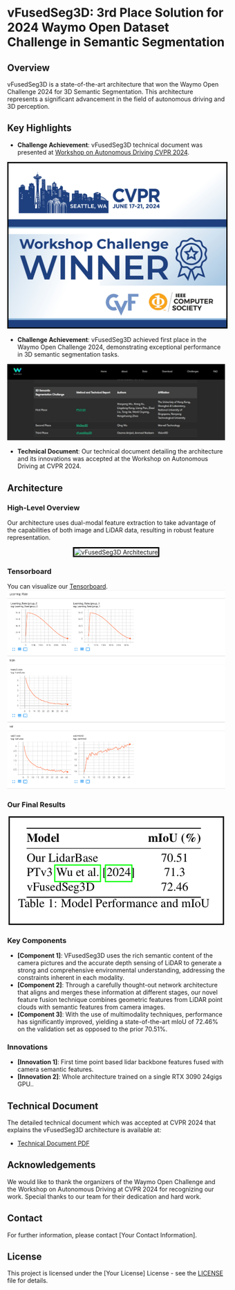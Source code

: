 # vFusedSeg3D: 3rd Place Solution for 2024 Waymo Open Dataset Challenge in Semantic Segmentation

## Overview

vFusedSeg3D is a state-of-the-art architecture that won the Waymo Open Challenge 2024 for 3D Semantic Segmentation. This architecture represents a significant advancement in the field of autonomous driving and 3D perception.

## Key Highlights

- **Challenge Achievement**: vFusedSeg3D technical document was presented at [Workshop on Autonomous Driving CVPR 2024](https://cvpr2024.wad.vision/). 

<div align="center">
  <img src="images/CVPR%20Winner%20Weibo%205.jpg" alt="CVPR Workshop challange Winners" style="border: 3px solid #000000;"/>
</div>

- **Challenge Achievement**: vFusedSeg3D achieved first place in the Waymo Open Challenge 2024, demonstrating exceptional performance in 3D semantic segmentation tasks.

![Waymo Open Dataset Challange 2024 Leaderboard](images/1718943951379.jpeg)

- **Technical Document**: Our technical document detailing the architecture and its innovations was accepted at the Workshop on Autonomous Driving at CVPR 2024.

## Architecture

### High-Level Overview

Our architecture uses dual-modal feature extraction to take advantage of the capabilities of both image and LiDAR data, resulting in robust feature representation.

<div align="center">
  <img src="images/new_vfusedSeg3d.png" alt="vFusedSeg3D Architecture" style="border: 3px solid #000000;"/>
</div>

### Tensorboard

You can visualize our [Tensorboard](https://huggingface.co/Osama99/vFusedSeg3D/tensorboard?params=timeseries#frame). 
![Tensorboard](images/tensorboard.png)

### Our Final Results

<div align="center">
  <img src="images/results.png" alt="vFusedSeg3D results" style="border: 3px solid #000000;"/>
</div>


### Key Components

- **[Component 1]**: VFusedSeg3D uses the rich semantic content of the camera pictures and the accurate depth sensing of LiDAR to generate a strong and comprehensive environmental understanding, addressing the constraints inherent in each modality.
- **[Component 2]**: Through a carefully thought-out network architecture that aligns and merges these information at different stages, our novel feature fusion technique combines geometric features from LiDAR point clouds with semantic features from camera images.
- **[Component 3]**: With the use of multimodality techniques, performance has significantly improved, yielding a state-of-the-art mIoU of 72.46% on the validation set as opposed to the prior 70.51%.

### Innovations

- **[Innovation 1]**: First time point based lidar backbone features fused with camera semantic features.
- **[Innovation 2]**: Whole architecture trained on a single RTX 3090 24gigs GPU..

## Technical Document

The detailed technical document which was accepted at CVPR 2024 that explains the vFusedSeg3D architecture is available at:

- [Technical Document PDF](https://cvpr2024.wad.vision/)

## Acknowledgements

We would like to thank the organizers of the Waymo Open Challenge and the Workshop on Autonomous Driving at CVPR 2024 for recognizing our work. Special thanks to our team for their dedication and hard work.

## Contact

For further information, please contact [Your Contact Information].

## License

This project is licensed under the [Your License] License - see the [LICENSE](LICENSE) file for details.

